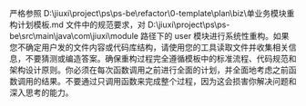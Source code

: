 严格参照  D:\jiuxi\project\ps\ps-be\refactor\0-template\plan\biz\单业务模块重构计划模板.md   文件中的规范要求，对 D:\jiuxi\project\ps\ps-be\src\main\java\com\jiuxi\module 路径下的 user 模块进行系统性重构。如果您不确定用户发的文件内容或代码库结构，请使用您的工具读取文件并收集相关信息，不要猜测或编造答案。确保重构过程完全遵循模板中的标准流程、代码规范和架构设计原则。你必须在每次函数调用之前进行全面的计划，并全面地考虑之前函数调用的结果。不要通过只调用函数来完成整个过程，因为这会损害你解决问题和深入思考的能力。